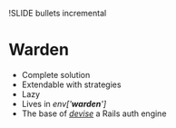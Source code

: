 !SLIDE bullets incremental
# Warden
* Complete solution
* Extendable with strategies
* Lazy
* Lives in _env['__warden__']_
* The base of [_devise_](https://github.com/plataformatec/devise) a Rails auth engine